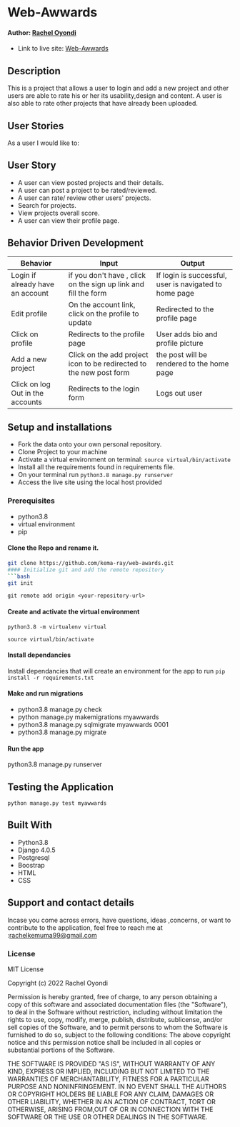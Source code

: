 # Web-Awwards

#### Author: [Rachel Oyondi](https://github.com/kema-ray)


* Link to live site: [Web-Awwards]()

## Description
This is a project that allows a user to login and add a new project and other users are able to rate his or her its usability,design and content. A user is also able to rate other projects that have already been uploaded.

## User Stories
As a user I would like to:

## User Story  
  
* A user can view posted projects and their details.  
* A user can post a project to be rated/reviewed. 
* A user can rate/ review other users' projects.  
* Search for projects.  
* View projects overall score.
* A user can view their profile page. 


## Behavior Driven Development

| Behavior            | Input                         | Output                        | 
| ------------------- | ----------------------------- | ----------------------------- |
| Login	if already have an account |if you don't have , click on the sign up link and fill the form  | If login is successful, user is navigated to home page | Signs In/ Signs Up |
| Edit profile | On the account link, click on the   profile to update| Redirected to the profile page |
| Click on profile | Redirects to the profile page | User adds bio and profile picture |
|Add a new project|Click on the add project icon to be redirected to the new post form|the post will be rendered to the home page
| Click on log Out in the accounts| Redirects to the login form | Logs out user  |

## Setup and installations
* Fork the data onto your own personal repository.
* Clone Project to your machine
* Activate a virtual environment on terminal: `source virtual/bin/activate`
* Install all the requirements found in requirements file.
* On your terminal run `python3.8 manage.py runserver`
* Access the live site using the local host provided


### Prerequisites
* python3.8
* virtual environment
* pip

#### Clone the Repo and rename it.
```bash
git clone https://github.com/kema-ray/web-awards.git
#### Initialize git and add the remote repository
```bash
git init
```
```git
git remote add origin <your-repository-url>
```

#### Create and activate the virtual environment
```git
python3.8 -m virtualenv virtual
```

```git
source virtual/bin/activate
```

#### Install dependancies
Install dependancies that will create an environment for the app to run
`pip install -r requirements.txt`

#### Make and run migrations

* python3.8 manage.py check
* python manage.py makemigrations myawwards
* python3.8 manage.py sqlmigrate myawwards 0001
* python3.8 manage.py migrate


#### Run the app

python3.8 manage.py runserver


## Testing the Application
`python manage.py test myawwards`
        
## Built With

* Python3.8
* Django 4.0.5
* Postgresql 
* Boostrap
* HTML
* CSS


## Support and contact details
 Incase you come across errors, have questions, ideas ,concerns, or want to contribute to the application, feel free to reach me at :rachelkemuma99@gmail.com

### License

MIT License

Copyright (c) 2022 Rachel Oyondi

Permission is hereby granted, free of charge, to any person obtaining a copy
of this software and associated documentation files (the "Software"), to deal
in the Software without restriction, including without limitation the rights
to use, copy, modify, merge, publish, distribute, sublicense, and/or sell
copies of the Software, and to permit persons to whom the Software is
furnished to do so, subject to the following conditions:
The above copyright notice and this permission notice shall be included in all
copies or substantial portions of the Software.

THE SOFTWARE IS PROVIDED "AS IS", WITHOUT WARRANTY OF ANY KIND, EXPRESS OR
IMPLIED, INCLUDING BUT NOT LIMITED TO THE WARRANTIES OF MERCHANTABILITY,
FITNESS FOR A PARTICULAR PURPOSE AND NONINFRINGEMENT. IN NO EVENT SHALL THE
AUTHORS OR COPYRIGHT HOLDERS BE LIABLE FOR ANY CLAIM, DAMAGES OR OTHER
LIABILITY, WHETHER IN AN ACTION OF CONTRACT, TORT OR OTHERWISE, ARISING FROM,OUT OF OR IN CONNECTION WITH THE SOFTWARE OR THE USE OR OTHER DEALINGS IN THE
SOFTWARE.